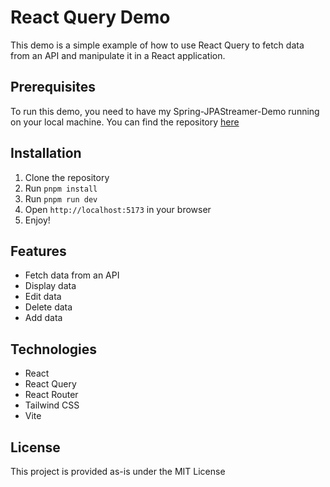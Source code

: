 # React Query Demo

This demo is a simple example of how to use React Query to fetch data from an API and manipulate it in a React application.

## Prerequisites

To run this demo, you need to have my Spring-JPAStreamer-Demo running on your local machine. You can find the repository [here](https://github.com/llessi06/Spring-JPAStreamer-Demo)

## Installation

1. Clone the repository
2. Run `pnpm install`
3. Run `pnpm run dev`
4. Open `http://localhost:5173` in your browser
5. Enjoy!

## Features

- Fetch data from an API
- Display data
- Edit data
- Delete data
- Add data

## Technologies
- React
- React Query
- React Router
- Tailwind CSS
- Vite

## License

This project is provided as-is under the MIT License